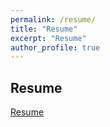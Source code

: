 ```yaml
---
permalink: /resume/
title: "Resume"
excerpt: "Resume"
author_profile: true
---
```


## Resume

[Resume](https://drive.google.com/file/d/1K4VcRIoruyQEkFlAdOSD9q7wHPUHYsDK/view?usp=sharing)
